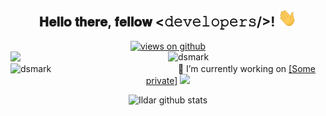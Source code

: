 <div align="center">
<h2> 𝐇𝐞𝐥𝐥𝐨 𝐭𝐡𝐞𝐫𝐞, 𝐟𝐞𝐥𝐥𝐨𝐰 <𝚍𝚎𝚟𝚎𝚕𝚘𝚙𝚎𝚛𝚜/>! <img src="https://github.com/ABSphreak/ABSphreak/blob/master/gifs/Hi.gif" width="30px"></h2>
<a href="https://github.com/IldarGreat" target="_blank">
    <img src="https://komarev.com/ghpvc/?username=IldarGreat&label=Views&color=brightgreen&style=flat-square" alt="views on github" />
  </a>
</div>
 <img src="https://user-images.githubusercontent.com/73097560/115834477-dbab4500-a447-11eb-908a-139a6edaec5c.gif"> 
                  
  <img alt="dsmark" align="right" height="50%" width="50%" src="https://c.tenor.com/NzrqQHFBVz8AAAAj/kitty-transparent.gif">
 <img alt="dsmark" align="left" height="50%" width="50%" src="https://c.tenor.com/NzrqQHFBVz8AAAAj/kitty-transparent.gif">

<div align = "center">
 🔭 I’m currently working on <a href = "https://www.youtube.com/watch?v=oHg5SJYRHA0">[Some private]</a>
 <img src="https://user-images.githubusercontent.com/73097560/115834477-dbab4500-a447-11eb-908a-139a6edaec5c.gif"> 
 
 ![Ildar github stats](https://github-readme-stats.vercel.app/api?username=IldarGreat&include_all_commits=true&count_private=true&show_owner=true&show_icons=true&theme=merko)
